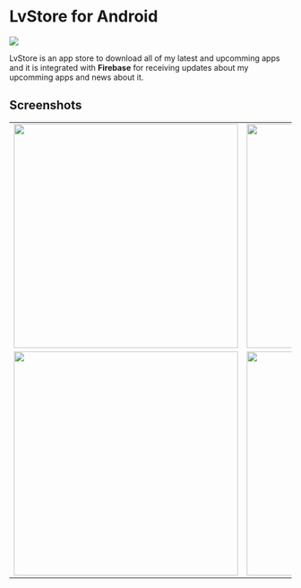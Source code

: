 # LvStore for Android
<img src="https://github.com/lvamsavarthan/LvStore-App/blob/master/app/src/main/res/mipmap-xxxhdpi/ic_launcher_round.png"/>

LvStore is an app store to download all of my latest and upcomming apps and it is integrated with <b>Firebase</b> for receiving updates about my upcomming apps and news about it.

## Screenshots

<table>
  <tr>
    <td> <img src="https://github.com/lvamsavarthan/LvStore-App/blob/master/screenshots/s1.png" height="400"> </td>
    <td> <img src="https://github.com/lvamsavarthan/LvStore-App/blob/master/screenshots/s2.png" height="400"> </td>
  </tr>
  
  <tr>
    <td> <img src="https://github.com/lvamsavarthan/LvStore-App/blob/master/screenshots/s3.png" height="400"> </td>
    <td> <img src="https://github.com/lvamsavarthan/LvStore-App/blob/master/screenshots/s4.png" height="400"> </td>
  </tr>

</table>
